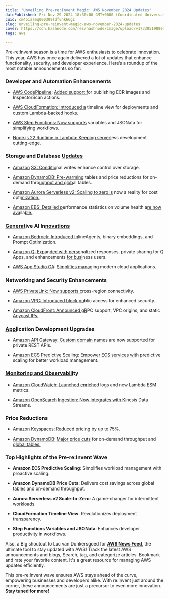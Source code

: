 ```yaml
---
title: "Unveiling Pre-re:Invent Magic: AWS November 2024 Updates"
datePublished: Fri Nov 29 2024 18:30:00 GMT+0000 (Coordinated Universal Time)
cuid: cm45iaaeq000309ldfvhk66gi
slug: unveiling-pre-reinvent-magic-aws-november-2024-updates
cover: https://cdn.hashnode.com/res/hashnode/image/upload/v1733051989073/3d6c3a32-8cb0-494c-b2b3-cfb1ecc947dc.jpeg
tags: aws

---
```


Pre-re:Invent season is a time for AWS enthusiasts to celebrate innovation. This year, AWS has once again delivered a lot of updates that enhance functionality, security, and developer experience. Here’s a roundup of the most notable announcements so far:

### **Developer and Automation Enhancements**

* [AWS CodePipeline](https://aws.amazon.com/about-aws/whats-new/2024/11/aws-codepipeline-ecr-inspectorscan-actions/): [Added support f](https://aws.amazon.com/about-aws/whats-new/2024/11/aws-codepipeline-ecr-inspectorscan-actions/)or publishing ECR images and InspectorScan actions.
    
* [AWS CloudFormatio](https://aws.amazon.com/blogs/devops/peek-inside-your-aws-cloudformation-deployments-with-timeline-view/)[n: Introduced a](https://aws.amazon.com/about-aws/whats-new/2024/11/aws-codepipeline-ecr-inspectorscan-actions/) timeline view for deployments and custom Lambda-backed hooks.
    
* [AWS S](https://aws.amazon.com/blogs/compute/simplifying-developer-experience-with-variables-and-jsonata-in-aws-step-functions/)[tep Function](https://aws.amazon.com/blogs/devops/peek-inside-your-aws-cloudformation-deployments-with-timeline-view/)[s: Now supports](https://aws.amazon.com/about-aws/whats-new/2024/11/aws-codepipeline-ecr-inspectorscan-actions/) variables and JSONata for simplifying workflows.
    
* [Node.js 22 Run](https://aws.amazon.com/blogs/compute/node-js-22-runtime-now-available-in-aws-lambda/)[tim](https://aws.amazon.com/blogs/compute/simplifying-developer-experience-with-variables-and-jsonata-in-aws-step-functions/)[e in Lambda: Kee](https://aws.amazon.com/about-aws/whats-new/2024/11/aws-codepipeline-ecr-inspectorscan-actions/)[pin](https://aws.amazon.com/blogs/devops/peek-inside-your-aws-cloudformation-deployments-with-timeline-view/)[g serverl](https://aws.amazon.com/blogs/compute/node-js-22-runtime-now-available-in-aws-lambda/)ess development cutting-edge.
    

### **Storage and Database** [**Updates**](https://aws.amazon.com/blogs/devops/peek-inside-your-aws-cloudformation-deployments-with-timeline-view/)

* [Amazon](https://aws.amazon.com/about-aws/whats-new/2024/11/amazon-s3-conditional-writes/) [S3: Conditio](https://aws.amazon.com/about-aws/whats-new/2024/11/amazon-s3-conditional-writes/)nal writes enhance control over storage.
    
* [Amazon Dyn](https://aws.amazon.com/about-aws/whats-new/2024/11/amazon-dynamo-db-reduces-prices-on-demand-throughput-global-tables/)[amoDB: Pr](https://aws.amazon.com/about-aws/whats-new/2024/11/amazon-s3-conditional-writes/)[e-warmin](https://aws.amazon.com/about-aws/whats-new/2024/11/amazon-dynamo-db-reduces-prices-on-demand-throughput-global-tables/)g tables and price reductions for on-demand thro[ughput and glob](https://aws.amazon.com/about-aws/whats-new/2024/11/amazon-dynamo-db-reduces-prices-on-demand-throughput-global-tables/)al tables.
    
* [Amazon Aur](https://aws.amazon.com/about-aws/whats-new/2024/11/amazon-aurora-serverless-v2-scale-to-zero/)[ora Serve](https://aws.amazon.com/about-aws/whats-new/2024/11/amazon-s3-conditional-writes/)[rless v2: Scaling to zero is](https://aws.amazon.com/about-aws/whats-new/2024/11/amazon-aurora-serverless-v2-scale-to-zero/) now a reality for cost opti[mization.](https://aws.amazon.com/about-aws/whats-new/2024/11/amazon-dynamo-db-reduces-prices-on-demand-throughput-global-tables/)
    
* [Am](https://aws.amazon.com/about-aws/whats-new/2024/11/amazon-dynamo-db-reduces-prices-on-demand-throughput-global-tables/)[azon EBS](https://aws.amazon.com/about-aws/whats-new/2024/11/amazon-aurora-serverless-v2-scale-to-zero/)[: Detaile](https://aws.amazon.com/about-aws/whats-new/2024/11/amazon-s3-conditional-writes/)[d p](https://aws.amazon.com/about-aws/whats-new/2024/11/amazon-aurora-serverless-v2-scale-to-zero/)erformance statistics on volume health a[re now ava](https://aws.amazon.com/about-aws/whats-new/2024/11/amazon-ebs-performance-statistics-ebs-volume-health/)ila[ble.](https://aws.amazon.com/about-aws/whats-new/2024/11/amazon-dynamo-db-reduces-prices-on-demand-throughput-global-tables/)
    

### [**Generat**](https://aws.amazon.com/about-aws/whats-new/2024/11/amazon-dynamo-db-reduces-prices-on-demand-throughput-global-tables/)**ive AI In**[**novations**](https://aws.amazon.com/about-aws/whats-new/2024/11/amazon-aurora-serverless-v2-scale-to-zero/)

* [Amazon Bedrock: Introduced In](https://aws.amazon.com/about-aws/whats-new/2024/11/amazon-bedrock-enhanced-prompt-optimization/)lineAgents, binary embeddings, and Prompt Optimization.
    
* [Amazon Q: Exp](https://aws.amazon.com/about-aws/whats-new/2024/11/amazon-q-business-simplified-setup-web-app-experience/)an[ded with perso](https://aws.amazon.com/about-aws/whats-new/2024/11/amazon-bedrock-enhanced-prompt-optimization/)nalized responses, private sharing for Q Apps, and enhancements [for busi](https://aws.amazon.com/about-aws/whats-new/2024/11/amazon-q-business-simplified-setup-web-app-experience/)ness users.
    
* [AWS App Studio GA](https://aws.amazon.com/about-aws/whats-new/2024/11/aws-app-studio-ga/): [Simplifies manag](https://aws.amazon.com/about-aws/whats-new/2024/11/aws-app-studio-ga/)ing modern cloud applications.
    

### **Networking and Security Enhancements**

* [AWS PrivateLink: Now supports c](https://aws.amazon.com/about-aws/whats-new/2024/11/aws-privatelink-cross-region-connectivity/)ross-region connectivity.
    
* [Amazon VPC: Intr](https://aws.amazon.com/about-aws/whats-new/2024/11/amazon-vpc-block-public-access/)[oduced block pu](https://aws.amazon.com/about-aws/whats-new/2024/11/aws-privatelink-cross-region-connectivity/)blic access for enhanced security.
    
* [Amazon C](https://aws.amazon.com/about-aws/whats-new/2024/11/amazon-vpc-block-public-access/)[loudFron](https://aws.amazon.com/about-aws/whats-new/2024/11/amazon-cloudfront-origin-modifications-cloudfront-functions/)[t: Announced gR](https://aws.amazon.com/about-aws/whats-new/2024/11/aws-privatelink-cross-region-connectivity/)PC support, VPC origins, and static [Anycast IP](https://aws.amazon.com/about-aws/whats-new/2024/11/amazon-vpc-block-public-access/)[s.](https://aws.amazon.com/about-aws/whats-new/2024/11/amazon-cloudfront-origin-modifications-cloudfront-functions/)
    

### [**Appl**](https://aws.amazon.com/about-aws/whats-new/2024/11/amazon-cloudfront-origin-modifications-cloudfront-functions/)**ication Development Upgrades**

* [Amazon API Gateway: Custom domain nam](https://aws.amazon.com/about-aws/whats-new/2024/11/amazon-api-gateway-custom-domain-name-private-rest-apis/)es are now supported for private REST APIs.
    
* [Amazon ECS Predicti](https://aws.amazon.com/about-aws/whats-new/2024/11/predictive-scaling-for-amazon-ecs-services/)[ve Scaling: Empowe](https://aws.amazon.com/about-aws/whats-new/2024/11/amazon-api-gateway-custom-domain-name-private-rest-apis/)[r ECS services wit](https://aws.amazon.com/about-aws/whats-new/2024/11/predictive-scaling-for-amazon-ecs-services/)h predictive scaling for better workload management.
    

### [**Monitoring and Observabili**](https://aws.amazon.com/about-aws/whats-new/2024/11/predictive-scaling-for-amazon-ecs-services/)**ty**

* [Amazon CloudWatch: Launched enriche](https://aws.amazon.com/about-aws/whats-new/2024/11/amazon-cloudwatch-metrics-aws-lambda-esms/)d logs and new Lambda ESM metrics.
    
* [Amazon OpenSearch](https://aws.amazon.com/about-aws/whats-new/2024/11/amazon-opensearch-ingestion-amazon-kinesis-data-streams/) [Ingestion: Now in](https://aws.amazon.com/about-aws/whats-new/2024/11/amazon-cloudwatch-metrics-aws-lambda-esms/)[tegrates with Ki](https://aws.amazon.com/about-aws/whats-new/2024/11/amazon-opensearch-ingestion-amazon-kinesis-data-streams/)nesis Data Streams.
    

### **Price Reductions**

* [Amazon Keyspaces: Reduced pricing](https://aws.amazon.com/about-aws/whats-new/2024/11/amazon-keyspaces-apache-cassandra-reduces-prices-75-percent/) by up to 75%.
    
* [Amazon DynamoDB:](https://aws.amazon.com/about-aws/whats-new/2024/11/amazon-dynamo-db-reduces-prices-on-demand-throughput-global-tables/) [Major price cuts](https://aws.amazon.com/about-aws/whats-new/2024/11/amazon-keyspaces-apache-cassandra-reduces-prices-75-percent/) for on-demand throughput and [global tables.](https://aws.amazon.com/about-aws/whats-new/2024/11/amazon-dynamo-db-reduces-prices-on-demand-throughput-global-tables/)
    

### **Top Highlights of the Pre-re:Invent Wave**

* **Amazon ECS Predictive Scaling**: Simplifies workload management with proactive scaling.
    
* **Amazon DynamoDB Price Cuts**: Delivers cost savings across global tables and on-demand throughput.
    
* **Aurora Serverless v2 Scale-to-Zero**: A game-changer for intermittent workloads.
    
* **CloudFormation Timeline View**: Revolutionizes deployment transparency.
    
* **Step Functions Variables and JSONata**: Enhances developer productivity in workflows.
    

Also, a Big shoutout to Luc van Donkersgoed for [**AWS News Feed**](https://aws-news.com/), the ultimate tool to stay updated with AWS! Track the latest AWS announcements and blogs, Search, tag, and categorize articles. Bookmark and rate your favorite content. It's a great resource for managing AWS updates efficiently.

This pre-re:Invent wave ensures AWS stays ahead of the curve, empowering businesses and developers alike. With re:Invent just around the corner, these announcements are just a precursor to even more innovation. **Stay tuned for more!**